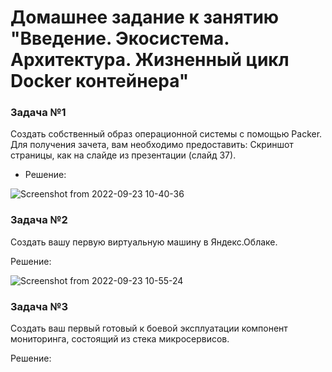 # Домашнее задание к занятию "Введение. Экосистема. Архитектура. Жизненный цикл Docker контейнера"


### Задача №1

Создать собственный образ операционной системы с помощью Packer.
Для получения зачета, вам необходимо предоставить:
Скриншот страницы, как на слайде из презентации (слайд 37).

* Решение:

![Screenshot from 2022-09-23 10-40-36](https://user-images.githubusercontent.com/92155007/191904993-141a1d22-ab31-4f2c-89d0-209e2fb8c6f9.png)


### Задача №2

Создать вашу первую виртуальную машину в Яндекс.Облаке.

Решение:

![Screenshot from 2022-09-23 10-55-24](https://user-images.githubusercontent.com/92155007/191906794-634301f1-3997-40eb-b725-90fa270194b7.png)


### Задача №3

Создать ваш первый готовый к боевой эксплуатации компонент мониторинга, состоящий из стека микросервисов.

Решение:


